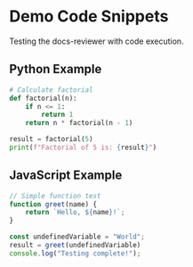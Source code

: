 # Demo Code Snippets

Testing the docs-reviewer with code execution.

## Python Example

```python
# Calculate factorial
def factorial(n):
    if n <= 1:
        return 1
    return n * factorial(n - 1)

result = factorial(5)
print(f"Factorial of 5 is: {result}")
```

## JavaScript Example

```javascript
// Simple function test
function greet(name) {
    return `Hello, ${name}!`;
}

const undefinedVariable = "World";
result = greet(undefinedVariable)
console.log("Testing complete!");
```
